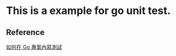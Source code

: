 # This is a example for go unit test.
## Reference
[如何在 Go 專案內寫測試](https://blog.wu-boy.com/2018/05/how-to-write-testing-in-golang/)